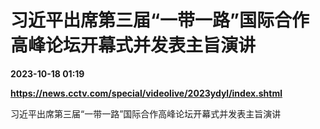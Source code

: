 # 习近平出席第三届“一带一路”国际合作高峰论坛开幕式并发表主旨演讲

**2023-10-18 01:19**

**https://news.cctv.com/special/videolive/2023ydyl/index.shtml**

习近平出席第三届“一带一路”国际合作高峰论坛开幕式并发表主旨演讲